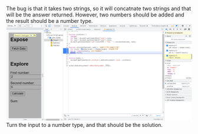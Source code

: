 The bug is that it takes two strings, so it will concatnate two strings and
that will be the answer returned. However, two numbers should be added and 
the result should be a number type.
![Bug fixed](fix.png)
Turn the input to a number type, and that should be the solution.